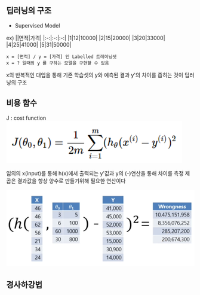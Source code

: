 ## 딥러닝의 구조

* Supervised Model

ex)
||면적|가격|
|:-:|:-:|:-:|
|1|12|10000|
|2|15|20000|
|3|20|33000|
|4|25|41000|
|5|31|50000|

```
x = [면적] / y = [가격] 인 Labelled 트레이닝셋
x = ? 일때의 y 를 구하는 모델을 구현할 수 있음
```
x의 반복적인 대입을 통해 기존 학습셋의 y와 예측된 결과 y'의 차이를 좁히는 것이 딥러닝의 구조

## 비용 함수

J : cost function
![cf](../../image/2.cost_function.png)

임의의 x(input)를 통해 h(x)에서 출력되는 y'값과 y의 (-)연산을 통해 차이를 측정
제곱은 결과값을 항상 양수로 만들기위해 필요한 연산이다

![cf](../../image/3.cost_function.png)

## 경사하강법
